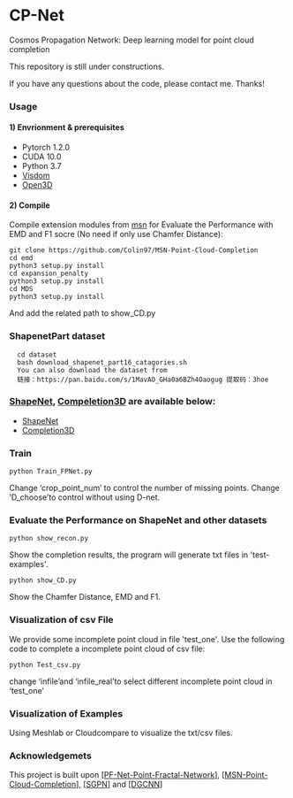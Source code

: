 # CP-Net
Cosmos Propagation Network: Deep learning model for point cloud completion

This repository is still under constructions.

If you have any questions about the code, please contact me. Thanks!


### Usage

#### 1) Envrionment & prerequisites

- Pytorch 1.2.0
- CUDA 10.0
- Python 3.7
- [Visdom](https://github.com/facebookresearch/visdom)
- [Open3D](http://www.open3d.org/docs/release/index.html#python-api-index)

#### 2) Compile

Compile extension modules from [msn](https://github.com/Colin97/MSN-Point-Cloud-Completion) for Evaluate the Performance with EMD and F1 socre (No need if only use Chamfer Distance):  

    git clone https://github.com/Colin97/MSN-Point-Cloud-Completion
    cd emd
    python3 setup.py install
    cd expansion_penalty
    python3 setup.py install
    cd MDS
    python3 setup.py install

And add the related path to show_CD.py
### ShapenetPart dataset 
```
  cd dataset
  bash download_shapenet_part16_catagories.sh
  You can also download the dataset from 
  链接：https://pan.baidu.com/s/1MavAO_GHa0a6BZh4Oaogug 提取码：3hoe 
```

### [ShapeNet](https://www.shapenet.org/), [Compeletion3D](http://completion3d.stanford.edu/) are available below:

- [ShapeNet](https://drive.google.com/drive/folders/1P_W1tz5Q4ZLapUifuOE4rFAZp6L1XTJz)
- [Completion3D](http://download.cs.stanford.edu/downloads/completion3d/dataset2019.zip)

### Train
```
python Train_FPNet.py 
```
Change ‘crop_point_num’ to control the number of missing points.
Change ‘D_choose’to control without using D-net.

### Evaluate the Performance on ShapeNet and other datasets
```
python show_recon.py
```
Show the completion results, the program will generate txt files in 'test-examples'.
```
python show_CD.py
```
Show the Chamfer Distance, EMD and F1.

### Visualization of csv File

We provide some incomplete point cloud in file 'test_one'. Use the following code to complete a incomplete point cloud of csv file:
```
python Test_csv.py
```
change ‘infile’and  ‘infile_real’to select different incomplete point cloud in ‘test_one’

### Visualization of Examples

Using Meshlab or Cloudcompare to visualize the txt/csv files.


### Acknowledgemets

This project is built upon [<a href="https://github.com/zztianzz/PF-Net-Point-Fractal-Network">PF-Net-Point-Fractal-Network</a>], [<a href="https://github.com/Colin97/MSN-Point-Cloud-Completion">MSN-Point-Cloud-Completion</a>], 
[<a href="https://github.com/laughtervv/SGPN">SGPN</a>] and [<a href="https://github.com/WangYueFt/dgcnn">DGCNN</a>]
